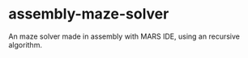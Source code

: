 # assembly-maze-solver
An maze solver made in assembly with MARS IDE, using an recursive algorithm.
